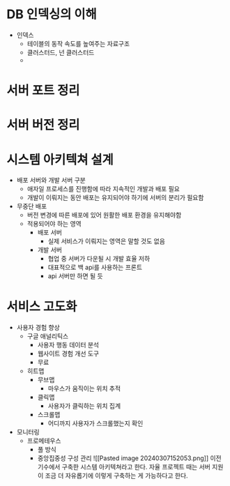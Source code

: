 # DB 인덱싱의 이해
- 인덱스
	- 테이블의 동작 속도를 높여주는 자료구조
	- 클러스터드, 넌 클러스터드
	- 

# 서버 포트 정리

# 서버 버전 정리

# 시스템 아키텍쳐 설계
- 배포 서버와 개발 서버 구분
	- 애자일 프로세스를 진행함에 따라  지속적인 개발과 배포 필요
	- 개발이 이뤄지는 동안 배포는 유지되어야 하기에 서버의 분리가 필요함
- 무중단 배포
	- 버전 변경에 따른 배포에 있어 원활한 배포 환경을 유지해야함
	- 적용되어야 하는 영역
		- 배포 서버
			- 실제 서비스가 이뤄지는 영역은 말할 것도 없음
		- 개발 서버
			- 협업 중 서버가 다운될 시 개발 효율 저하
			- 대표적으로 백 api를 사용하는 프론트
			- api 서버만 하면 될 듯

# 서비스 고도화
- 사용자 경험 향상
	- 구글 애널리틱스
		- 사용자 행동 데이터 분석
		- 웹사이트 경험  개선 도구
		- 무료
	- 히트맵
		- 무브맵
			- 마우스가 움직이는 위치 추적
		- 클릭맵
			- 사용자가 클릭하는 위치 집계
		- 스크롤맵
			- 어디까지 사용자가 스크롤했는지 확인
- 모니터링
	- 프로메테우스
		- 풀 방식
		- 중앙집중성 구성 관리
![[Pasted image 20240307152053.png]]
이전 기수에서 구축한 시스템 아키텍쳐라고 한다. 자율 프로젝트 때는 서버 지원이 조금 더 자유롭기에 이렇게 구축하는 게 가능하다고 한다.
